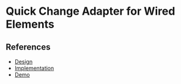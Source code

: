 # Quick Change Adapter for Wired Elements

## References

- [Design](https://wiredjs.com/)
- [Implementation](https://github.com/gojutin/react-wired-elements)
- [Demo](https://react-wired-elements.netlify.app/)
